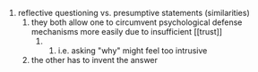 1. reflective questioning vs. presumptive statements (similarities)
	1. they both allow one to circumvent psychological defense mechanisms more easily due to insufficient [[trust]]
		1. 	1. i.e. asking "why" might feel too intrusive
	2. the other has to invent the answer